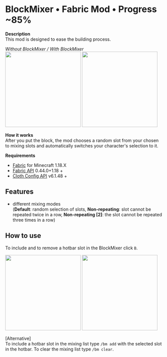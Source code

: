 # BlockMixer • Fabric Mod • Progress **~85%**

**Description**  
This mod is designed to ease the building process.

*Without BlockMixer / With BlockMixer*  
<img src="./media/gif1.gif" width="240"> <img src="./media/gif2.gif" width="240">

**How it works**  
After you put the block, the mod chooses a random slot from your chosen to mixing slots and automatically switches your character's selection to it.

**Requirements**
- [Fabric](https://fabricmc.net/use/installer/) for Minecraft 1.18.X
- [Fabric API](https://www.curseforge.com/minecraft/mc-mods/fabric-api/files) 0.44.0+1.18 +
- [Cloth Config API](https://www.curseforge.com/minecraft/mc-mods/cloth-config/files) v6.1.48 +

## Features
- different mixing modes  
  (**Default**: random selection of slots, **Non-repeating**: slot cannot be repeated twice in a row, **Non-repeating [2]**: the slot cannot be repeated three times in a row)

## How to use

To include and to remove a hotbar slot in the BlockMixer click `B`.

<img src="./media/gif4.gif" width="240"> <img src="./media/gif3.gif" width="240">

[Alternative]  
To include a hotbar slot in the mixing list type `/bm add` with the selected slot in the hotbar. To clear the mixing list type `/bm clear`.

